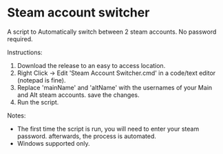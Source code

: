 # Steam account switcher
A script to Automatically switch between 2 steam accounts. No password required.

Instructions:
1. Download the release to an easy to access location.
2. Right Click -> Edit 'Steam Account Switcher.cmd' in a code/text editor (notepad is fine).
3. Replace 'mainName' and 'altName' with the usernames of your Main and Alt steam accounts. save the changes.
3. Run the script. 

Notes: 
- The first time the script is run, you will need to enter your steam password. afterwards, the process is automated.
- Windows supported only.